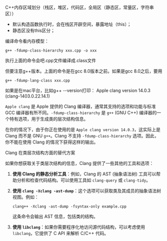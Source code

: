 C++内存区域划分（栈区，堆区，代码区，全局区（静态区，常量区，字符串区））

* 默认构造函数执行时，会在栈区开辟空间，暴露地址（this）；
* 静态区没有this区分；



编译命令看内存模型：

```shell
g++ -fdump-class-hierarchy xxx.cpp -o xxx
```

执行上面的命令会吧.cpp文件编译成.class文件

但要注意g++版本。上面的命令是在gcc 8.0版本之前。如果是gcc 8.0之后，要用

```shell
g++ -fdump-lang-class xxx.cpp
```

如果是在mac平台，比如g++ --version打印： Apple clang version 14.0.3 (clang-1403.0.22.14.1)

`Apple clang` 是 Apple 提供的 Clang 编译器，通常其支持的选项和功能与标准 GCC 编译器有所不同。`-fdump-class-hierarchy` 是 `g++` (GNU C++) 编译器的一个特有选项，用于生成类的层次结构信息。

在你的情况下，由于你正在使用的是 `Apple clang version 14.0.3`，这实际上是 Clang 而不是 GNU `g++`。Clang 不支持 `-fdump-class-hierarchy` 选项。因此，你不能在使用 Clang 的情况下获得这样的输出。

Clang 在类层次结构方面的替代方案

如果你想获取关于类层次结构的信息，Clang 提供了一些其他的工具和选项：

1. **使用 Clang 的静态分析工具**：例如，Clang 的 AST (抽象语法树) 工具可以帮助分析和检查代码结构。可以使用工具如 `clang-query` 或 `clang-tidy`。

2. **使用 `clang -Xclang -ast-dump`**：这个选项可以获取类及其成员的抽象语法树视图。例如：

   ```
   clang++ -Xclang -ast-dump -fsyntax-only example.cpp
   ```

   这条命令会输出 AST 信息，包括类的结构。

3. **使用 `libclang`**：如果你需要程序化地访问源代码结构，可以考虑使用 `libclang`，它提供了 C API 来解析 C/C++ 代码。